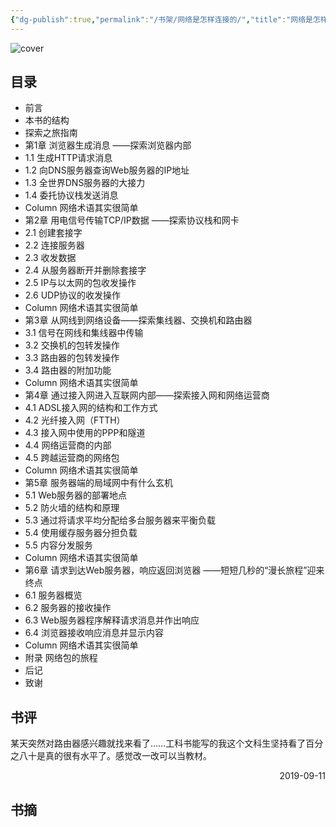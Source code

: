 ```yaml
---
{"dg-publish":true,"permalink":"/书架/网络是怎样连接的/","title":"网络是怎样连接的"}
---
```



![cover](https://s2.loli.net/2025/10/10/gjzhMtZos83XfGk.png)

## 目录


  - 前言
  - 本书的结构
  - 探索之旅指南
  - 第1章 浏览器生成消息 ——探索浏览器内部
  - 1.1 生成HTTP请求消息
  - 1.2 向DNS服务器查询Web服务器的IP地址
  - 1.3 全世界DNS服务器的大接力
  - 1.4 委托协议栈发送消息
  - Column 网络术语其实很简单
  - 第2章 用电信号传输TCP/IP数据 ——探索协议栈和网卡
  - 2.1 创建套接字
  - 2.2 连接服务器
  - 2.3 收发数据
  - 2.4 从服务器断开并删除套接字
  - 2.5 IP与以太网的包收发操作
  - 2.6 UDP协议的收发操作
  - Column 网络术语其实很简单
  - 第3章 从网线到网络设备——探索集线器、交换机和路由器
  - 3.1 信号在网线和集线器中传输
  - 3.2 交换机的包转发操作
  - 3.3 路由器的包转发操作
  - 3.4 路由器的附加功能
  - Column 网络术语其实很简单
  - 第4章 通过接入网进入互联网内部——探索接入网和网络运营商
  - 4.1 ADSL接入网的结构和工作方式
  - 4.2 光纤接入网（FTTH）
  - 4.3 接入网中使用的PPP和隧道
  - 4.4 网络运营商的内部
  - 4.5 跨越运营商的网络包
  - Column 网络术语其实很简单
  - 第5章 服务器端的局域网中有什么玄机
  - 5.1 Web服务器的部署地点
  - 5.2 防火墙的结构和原理
  - 5.3 通过将请求平均分配给多台服务器来平衡负载
  - 5.4 使用缓存服务器分担负载
  - 5.5 内容分发服务
  - Column 网络术语其实很简单
  - 第6章 请求到达Web服务器，响应返回浏览器 ——短短几秒的“漫长旅程”迎来终点
  - 6.1 服务器概览
  - 6.2 服务器的接收操作
  - 6.3 Web服务器程序解释请求消息并作出响应
  - 6.4 浏览器接收响应消息并显示内容
  - Column 网络术语其实很简单
  - 附录 网络包的旅程
  - 后记
  - 致谢

## 书评

某天突然对路由器感兴趣就找来看了……工科书能写的我这个文科生坚持看了百分之八十是真的很有水平了。感觉改一改可以当教材。

<p align="right">2019-09-11</p>

## 书摘